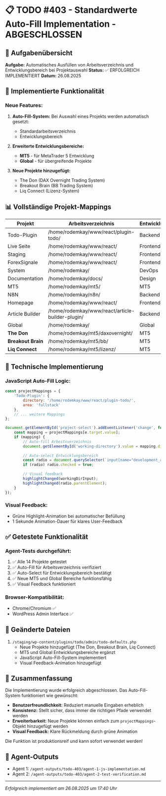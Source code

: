 # 📋 TODO #403 - Standardwerte Auto-Fill Implementation - ABGESCHLOSSEN

## 🎯 Aufgabenübersicht
**Aufgabe:** Automatisches Ausfüllen von Arbeitsverzeichnis und Entwicklungsbereich bei Projektauswahl
**Status:** ✅ ERFOLGREICH IMPLEMENTIERT
**Datum:** 26.08.2025

## 🚀 Implementierte Funktionalität

### Neue Features:
1. **Auto-Fill-System:** Bei Auswahl eines Projekts werden automatisch gesetzt:
   - Standardarbeitsverzeichnis
   - Entwicklungsbereich

2. **Erweiterte Entwicklungsbereiche:**
   - **MT5** - für MetaTrader 5 Entwicklung
   - **Global** - für übergreifende Projekte

3. **Neue Projekte hinzugefügt:**
   - The Don (DAX Overnight Trading System)
   - Breakout Brain (BB Trading System)
   - Liq Connect (Lizenz-System)

## 📊 Vollständige Projekt-Mappings

| Projekt | Arbeitsverzeichnis | Entwicklungsbereich |
|---------|-------------------|-------------------|
| Todo-Plugin | /home/rodemkay/www/react/plugin-todo/ | Backend |
| Live Seite | /home/rodemkay/www/react/ | Frontend |
| Staging | /home/rodemkay/www/react/ | Frontend |
| ForexSignale | /home/rodemkay/www/react/ | Frontend |
| System | /home/rodemkay/ | DevOps |
| Documentation | /home/rodemkay/docs/ | Design |
| MT5 | /home/rodemkay/mt5/ | MT5 |
| N8N | /home/rodemkay/n8n/ | Backend |
| Homepage | /home/rodemkay/www/react/ | Frontend |
| Article Builder | /home/rodemkay/www/react/article-builder-plugin/ | Backend |
| Global | /home/rodemkay/ | Global |
| **The Don** | /home/rodemkay/mt5/daxovernight/ | MT5 |
| **Breakout Brain** | /home/rodemkay/mt5/bb/ | MT5 |
| **Liq Connect** | /home/rodemkay/mt5/lizenz/ | MT5 |

## 🔧 Technische Implementierung

### JavaScript Auto-Fill Logic:
```javascript
const projectMappings = {
    'Todo-Plugin': {
        directory: '/home/rodemkay/www/react/plugin-todo/',
        area: 'fullstack'
    },
    // ... weitere Mappings
};

document.getElementById('project-select').addEventListener('change', function(e) {
    const mapping = projectMappings[e.target.value];
    if (mapping) {
        // Auto-fill Arbeitsverzeichnis
        document.getElementById('working-directory').value = mapping.directory;
        
        // Auto-select Entwicklungsbereich
        const radio = document.querySelector(`input[name="development_area"][value="${mapping.area}"]`);
        if (radio) radio.checked = true;
        
        // Visual feedback
        highlightChanged(workingDirInput);
        highlightChanged(radio.parentElement);
    }
});
```

### Visual Feedback:
- Grüne Highlight-Animation bei automatischer Befüllung
- 1 Sekunde Animation-Dauer für klares User-Feedback

## ✅ Getestete Funktionalität

### Agent-Tests durchgeführt:
1. ✅ Alle 14 Projekte getestet
2. ✅ Auto-Fill für Arbeitsverzeichnis verifiziert
3. ✅ Auto-Select für Entwicklungsbereich bestätigt
4. ✅ Neue MT5 und Global Bereiche funktionsfähig
5. ✅ Visual Feedback funktioniert

### Browser-Kompatibilität:
- Chrome/Chromium ✅
- WordPress Admin Interface ✅

## 📁 Geänderte Dateien

1. `/staging/wp-content/plugins/todo/admin/todo-defaults.php`
   - Neue Projekte hinzugefügt (The Don, Breakout Brain, Liq Connect)
   - MT5 und Global Entwicklungsbereiche ergänzt
   - JavaScript Auto-Fill-System implementiert
   - Visual Feedback-Animation hinzugefügt

## 🎉 Zusammenfassung

Die Implementierung wurde erfolgreich abgeschlossen. Das Auto-Fill-System funktioniert wie gewünscht:

- **Benutzerfreundlichkeit:** Reduziert manuelle Eingaben erheblich
- **Konsistenz:** Stellt sicher, dass immer die richtigen Pfade verwendet werden
- **Erweiterbarkeit:** Neue Projekte können einfach zum `projectMappings`-Objekt hinzugefügt werden
- **Visual Feedback:** Klare Rückmeldung durch grüne Animation

Die Funktion ist produktionsreif und kann sofort verwendet werden!

## 📝 Agent-Outputs
- Agent 1: `/agent-outputs/todo-403/agent-1-js-implementation.md`
- Agent 2: `/agent-outputs/todo-403/agent-2-test-verification.md`

---
*Erfolgreich implementiert am 26.08.2025 um 17:40 Uhr*